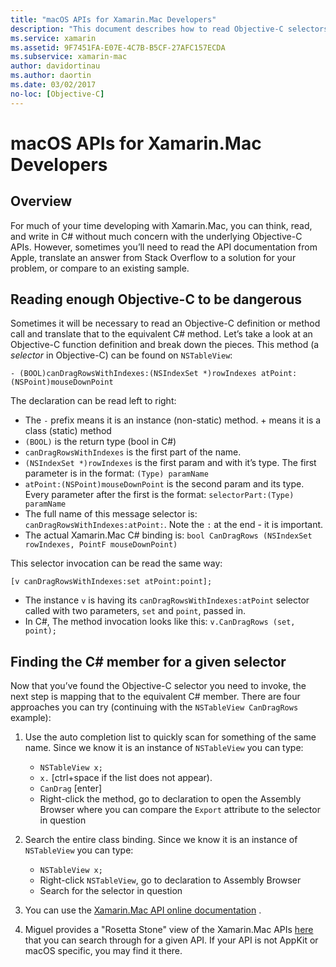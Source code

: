 ```yaml
---
title: "macOS APIs for Xamarin.Mac Developers"
description: "This document describes how to read Objective-C selectors and how to find their corresponding C# methods in a Xamarin.Mac app."
ms.service: xamarin
ms.assetid: 9F7451FA-E07E-4C7B-B5CF-27AFC157ECDA
ms.subservice: xamarin-mac
author: davidortinau
ms.author: daortin
ms.date: 03/02/2017
no-loc: [Objective-C]
---
```


# macOS APIs for Xamarin.Mac Developers

## Overview

For much of your time developing with Xamarin.Mac, you can think, read, and write in C# without much concern with the underlying Objective-C APIs. However, sometimes you’ll need to read the API documentation from Apple, translate an answer from Stack Overflow to a solution for your problem, or compare to an existing sample.

## Reading enough Objective-C to be dangerous

Sometimes it will be necessary to read an Objective-C definition or method call and translate that to the equivalent C# method. Let’s take a look at an Objective-C function definition and break down the pieces. This method (a *selector* in Objective-C) can be found on `NSTableView`:

```objc
- (BOOL)canDragRowsWithIndexes:(NSIndexSet *)rowIndexes atPoint:(NSPoint)mouseDownPoint
```

The declaration can be read left to right:

- The `-` prefix means it is an instance (non-static) method. + means it is a class (static) method
- `(BOOL)` is the return type (bool in C#)
- `canDragRowsWithIndexes` is the first part of the name.
- `(NSIndexSet *)rowIndexes` is the first param and with it’s type. The first parameter is in the format: `(Type) paramName`
- `atPoint:(NSPoint)mouseDownPoint` is the second param and its type. Every parameter after the first is the format: `selectorPart:(Type) paramName`
- The full name of this message selector is: `canDragRowsWithIndexes:atPoint:`. Note the `:` at the end - it is important.
- The actual Xamarin.Mac C# binding is: `bool CanDragRows (NSIndexSet rowIndexes, PointF mouseDownPoint)`

This selector invocation can be read the same way:

```objc
[v canDragRowsWithIndexes:set atPoint:point];
```

- The instance `v` is having its `canDragRowsWithIndexes:atPoint` selector called with two parameters, `set` and `point`, passed in.
- In C#, The method invocation looks like this: `v.CanDragRows (set, point);`

<a name="finding_selector"></a>

## Finding the C# member for a given selector

Now that you’ve found the Objective-C selector you need to invoke, the next step is mapping that to the equivalent C# member. There are four approaches you can try (continuing with the `NSTableView CanDragRows` example):

1. Use the auto completion list to quickly scan for something of the same name. Since we know it is an instance of `NSTableView` you can type:

    - `NSTableView x;`
    - `x.` [ctrl+space if the list does not appear).
    - `CanDrag` [enter]
    - Right-click the method, go to declaration to open the Assembly Browser where you can compare the `Export` attribute to the selector in question

2. Search the entire class binding. Since we know it is an instance of `NSTableView` you can type:

    - `NSTableView x;`
    - Right-click `NSTableView`, go to declaration to Assembly Browser
    - Search for the selector in question

3. You can use the [Xamarin.Mac API online documentation](/dotnet/api/?view=xamarinmac-3.0&preserve-view=true) .

4. Miguel provides a "Rosetta Stone" view of the Xamarin.Mac APIs [here](https://tirania.org/tmp/rosetta.html) that you can search through for a given API. If your API is not AppKit or macOS specific, you may find it there.

<!--
Note: In some cases, the assembly browser can hit a bug where it will open but not jump to the right definition. Keep that tab open, switch back to your source code and try again.
Note: The assembly browser tricks currently only works with Xamarin.Mac Classic. This will be fixed in a future version.
-->
